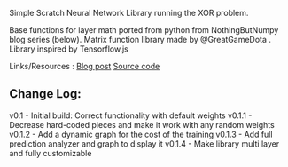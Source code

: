 Simple Scratch Neural Network Library running the XOR problem.

Base functions for layer math ported from python from NothingButNumpy blog series (below).
Matrix function library made by @GreatGameDota .
Library inspired by Tensorflow.js

Links/Resources : 
[Blog post](https://medium.com/towards-artificial-intelligence/nothing-but-numpy-understanding-creating-neural-networks-with-computational-graphs-from-scratch-6299901091b0)
[Source code](https://github.com/RafayAK/NothingButNumPy)

Change Log:
-----------------------------------
v0.1 - Initial build: Correct functionality with default weights
v0.1.1 - Decrease hard-coded pieces and make it work with any random weights
v0.1.2 - Add a dynamic graph for the cost of the training
v0.1.3 - Add full prediction analyzer and graph to display it 
v0.1.4 - Make library multi layer and fully customizable
